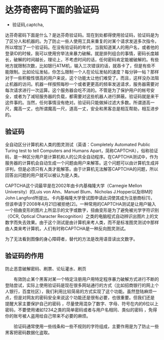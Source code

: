 # 达芬奇密码下面的验证码
- 验证码,captcha,


达芬奇密码下面是什么？是达芬奇验证码。现在到处都得使用验证码，验证码是为了区分人和机器的。为了防止一些人使用工具来重复的对某个请求发送多次指令，所以增加了一个验证码。在没有验证码的年代，当我知道某人的用户名，或者他的登录ID的时候，我可以使用穷举法来暴力破解。就是排列组合的事情，密码长度越长，破解的时间越长，理论上，不考虑时间的话，任何密码肯定能被破解的。有些地方就限制次数，比如银行ATM机，输入三次错误的话，就吞卡了，但是有些不能限制。比如论坛发帖，你怎么限制一个人在论坛发帖的速度？每分钟一帖？那样对于一些积极性很高的用户来说，这个功能太让他们难受了。而且，这样没办法阻止机器的访问。机器一样按照每秒一个或者更更高的频率发送请求，服务器需要对每次请求进行一次运算。这个服务器会吃不消的。不管是为了保护用户的帐号安全，或者为了减轻服务器的负载，都需要对这些机器人进行屏蔽。验证码就是来干这件事的。当然，任何事情没有绝对。验证码只能做掉过滤大多数。所谓道高一尺，魔高一丈，也所谓魔高一尺，道高一丈，安全和黑客总是相互帮助，相互进步的。


## 验证码

全自动区分计算机和人类的图灵测试（英语：Completely Automated Public Turing test to tell Computers and Humans Apart，简称CAPTCHA），俗称验证码，是一种区分用户是计算机和人的公共全自动程序。在CAPTCHA测试中，作为服务器的计算机会自动生成一个问题由用户来解答。这个问题可以由计算机生成并评判，但是必须只有人类才能解答。由于计算机无法解答CAPTCHA的问题，所以回答出问题的用户就可以被认为是人类。

CAPTCHA这个词最早是在2002年由卡内基梅隆大学（Carnegie Mellon University）的Luis von Ahn、Manuel Blum、Nicholas J.Hopper以及IBM的John Langford所提出。卡内基梅隆大学曾试图申请此词使其成为注册商标[1]， 但该申请于2008年4月21日被拒绝[2]。一种常用的CAPTCHA测试是让用户输入一个扭曲变形的图片上所显示的文字或数字，扭曲变形是为了避免被光学字符识别（OCR, Optical Character Recognition）之类的电脑程式自动辨识出图片上的文数字而失去效果。由于这个测试是由计算机来考人类，而不是标准图灵测试中那样由人类来考计算机，人们有时称CAPTCHA是一种反向图灵测试。

为了无法看到图像的身心障碍者，替代的方法是改用语音读出文数字。

## 验证码的作用

防止恶意破解密码、刷票、论坛灌水、刷页

　　有效防止某个黑客对某一个特定注册用户用特定程序暴力破解方式进行不断的登陆尝试，实际上使用验证码是现在很多网站通行的方式（比如招商银行的网上个人银行，百度社区），我们利用比较简易的方式实现了这个功能。虽然登陆麻烦一点，但是对网友的密码安全来说这个功能还是很有必要，也很重要。但我们还是 提醒大家主要保护自己的密码 ，尽量使用混杂了数字、字母、符号在内的6位以上密码，不要使用诸如1234之类的简单密码或者与用户名相同、类似的密码 ，免得你的账号被人盗用给自己带来不必要的麻烦。

　　验证码通常使用一些线条和一些不规则的字符组成，主要作用是为了防止一些黑客把密码数据化盗取。